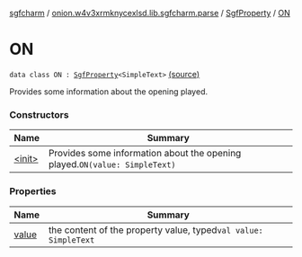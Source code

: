 [sgfcharm](../../../index.md) / [onion.w4v3xrmknycexlsd.lib.sgfcharm.parse](../../index.md) / [SgfProperty](../index.md) / [ON](./index.md)

# ON

`data class ON : `[`SgfProperty`](../index.md)`<SimpleText>` [(source)](https://github.com/w4v3/sgfcharm/tree/master/sgfcharm/src/main/java/onion/w4v3xrmknycexlsd/lib/sgfcharm/parse/SgfTree.kt#L208)

Provides some information about the opening played.

### Constructors

| Name | Summary |
|---|---|
| [&lt;init&gt;](-init-.md) | Provides some information about the opening played.`ON(value: SimpleText)` |

### Properties

| Name | Summary |
|---|---|
| [value](value.md) | the content of the property value, typed`val value: SimpleText` |
